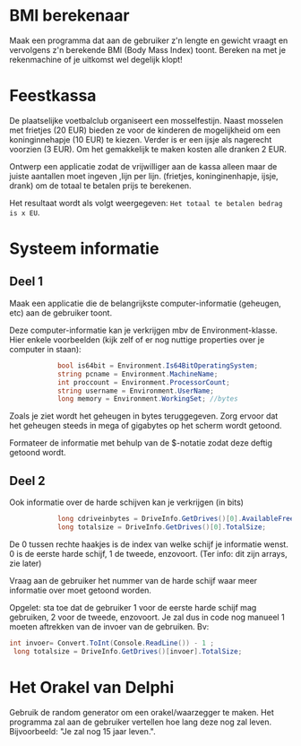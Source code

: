

# BMI berekenaar
Maak een programma dat aan de gebruiker z'n lengte en gewicht vraagt en vervolgens z'n berekende BMI (Body Mass Index) toont.
Bereken na met je rekenmachine of je uitkomst wel degelijk klopt!

# Feestkassa
De plaatselijke voetbalclub organiseert een mosselfestijn. Naast mosselen met frietjes (20 EUR) bieden ze voor de kinderen de mogelijkheid om een koninginnehapje (10 EUR) te kiezen. Verder is er een ijsje als nagerecht voorzien (3 EUR). Om het gemakkelijk te maken kosten alle dranken 2 EUR.


Ontwerp een applicatie zodat de vrijwilliger aan de kassa alleen maar de juiste aantallen moet ingeven ,lijn per lijn. (frietjes, koninginenhapje, ijsje, drank) om de totaal te betalen prijs te berekenen. 

Het resultaat wordt als volgt weergegeven: ``Het totaal te betalen bedrag is x EU``.

# Systeem informatie
## Deel 1
Maak een applicatie die de belangrijkste computer-informatie (geheugen, etc) aan de gebruiker toont.

Deze computer-informatie kan je verkrijgen mbv de Environment-klasse. Hier enkele voorbeelden (kijk zelf of er nog nuttige properties over je computer in staan):
```csharp
            bool is64bit = Environment.Is64BitOperatingSystem;
            string pcname = Environment.MachineName;
            int proccount = Environment.ProcessorCount;
            string username = Environment.UserName;
            long memory = Environment.WorkingSet; //bytes
```

Zoals je ziet wordt het geheugen in bytes teruggegeven. Zorg ervoor dat het geheugen steeds in mega of gigabytes op het scherm wordt getoond.

Formateer de informatie met behulp van de $-notatie  zodat deze  deftig getoond wordt.

## Deel 2

Ook informatie over de harde schijven kan je verkrijgen (in bits)
```csharp
            long cdriveinbytes = DriveInfo.GetDrives()[0].AvailableFreeSpace;  
            long totalsize = DriveInfo.GetDrives()[0].TotalSize;  
```
De 0 tussen rechte haakjes is de index van welke schijf je informatie wenst. 0 is de eerste harde schijf, 1 de tweede, enzovoort. (Ter info: dit zijn arrays, zie later)

Vraag aan de gebruiker het nummer van de harde schijf waar meer informatie over moet getoond worden. 

Opgelet: sta toe dat de gebruiker 1 voor de eerste harde schijf mag gebruiken, 2 voor de tweede, enzovoort. Je zal dus in code nog manueel 1 moeten aftrekken van de invoer van de gebruiken.
Bv:
```csharp
int invoer= Convert.ToInt(Console.ReadLine()) - 1 ;
 long totalsize = DriveInfo.GetDrives()[invoer].TotalSize;  
 ```

 # Het Orakel van Delphi
 Gebruik de random generator om een orakel/waarzegger te maken. Het programma zal aan de gebruiker vertellen hoe lang deze nog zal leven. Bijvoorbeeld: "Je zal nog 15 jaar leven.".